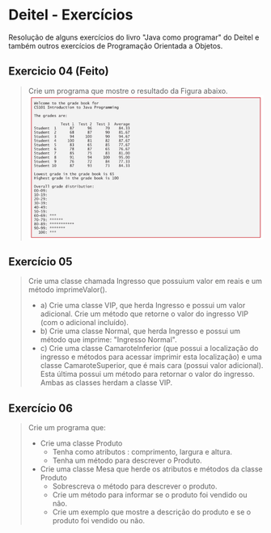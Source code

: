 # Deitel - Exercícios

Resolução de alguns exercícios do livro "Java como programar" do Deitel e também outros exercícios de Programação Orientada a Objetos.

## Exercicio 04 (Feito)
> Crie um programa que mostre o resultado da Figura abaixo.
> ![Imagem do exercício 04!](asset.png "exercício 04")



## Exercício 05
> Crie uma classe chamada Ingresso que possuium valor em reais e um método imprimeValor().
> - a) Crie uma classe VIP, que herda Ingresso e possui um valor adicional. Crie um método que retorne o valor do ingresso VIP (com o   adicional incluído).
> - b) Crie uma classe Normal, que herda Ingresso e possui um método que imprime: "Ingresso Normal".
> - c) Crie uma classe CamaroteInferior (que possui a localização do ingresso e métodos para acessar imprimir esta localização) e uma classe CamaroteSuperior, que é mais cara (possui valor adicional). Esta última possui um método para retornar o valor do ingresso. Ambas as classes herdam a classe VIP.

## Exercício 06
> Crie um programa que: 
> - Crie uma classe Produto
>   - Tenha como atributos : comprimento, largura e altura.
>   - Tenha um método para descrever o Produto.
> - Crie uma classe Mesa que herde os atributos e métodos da classe Produto
>   - Sobrescreva o método para descrever o produto.
>   - Crie um método para informar se o produto foi vendido ou não.
>   - Crie um exemplo que mostre a descrição do produto e se o produto foi vendido ou não.
